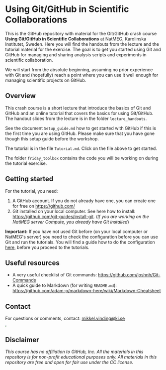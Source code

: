 ﻿# Using Git/GitHub in Scientific Collaborations

This is the GitHub repository with material for the Git/GitHub crash course **Using Git/GitHub in Scientific Collaborations** at NatMEG, Karolinska Institutet, Sweden. Here you will find the handouts from the lecture and the tutorial material for the exercise. The goal is to get you started using Git and GitHub for managing and sharing analysis scripts and experiments in scientific collaboration.

We will start from the absolute beginning, assuming no prior experience with Git and (hopefully) reach a point where you can use it well enough for managing scientific projects on GitHub.

## Overview
This crash course is a short lecture that introduce the basics of Git and GitHub and an online tutorial that covers the basics for using Git/GitHub. The handout slides from the lecture is in the folder `lecture_handouts`. 

See the document `Setup_guide.md` how to get started with GitHub if this is the first time you are using GitHub. Please make sure that you have gone though this setup guide before the workshop.

The tutorial is in the file `Tutorial.md`. Click on the file above to get started.

The folder `friday_toolbox` contains the code you will be working on during the tutorial exercise.

## Getting started

For the tutorial, you need:
1. A GitHub account. If you do not already have one, you can create one for free on https://github.com/
2. Git installed on your local computer. See here how to install: https://github.com/git-guides/install-git. (*If you are working on the NatMEG server Compute, you already have Git installed*)

**Important:**
If you have not used Git before (on your local computer or NatMEG's server) you need to check the configuration before you can use Git and run the tutorials. You will find a guide how to do the configuration [here](./Setup_guide.md ), before you proceed to the tutorials.

## Useful resources
* A very useful checklist of Git commands: https://github.com/joshnh/Git-Commands 
* A quick guide to Markdown (for writing `README.md`): https://github.com/adam-p/markdown-here/wiki/Markdown-Cheatsheet

## Contact
For questions or comments, contact: [mikkel.vinding@ki.se](mailto:mikkel.vinding@ki.se)

<img src="/images/NatMEG_POS.png" style="zoom:25%;" />

## Disclaimer
*This course has no affiliation to GitHub, Inc. All the materials in this repository is for non-profit educational purposes only. All materials in this repository are free and open for fair use under the CC license.*

